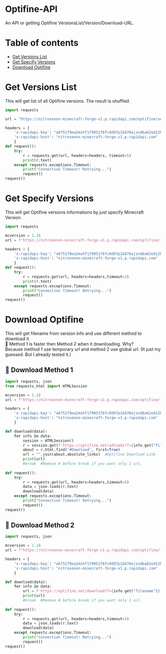 # Optifine-API
An API or getting Optifine VersionsList/Version/Download-URL.
# Table of contents
- [Get Versions List](#get-versions-list)
- [Get Specify Versions](#get-specify-versions)
- [Download Optifine](#download-optifine)
# Get Versions List
This will get list of all Optifine versions. The result is shuffled.
```python
import requests

url = "https://nitroxenon-minecraft-forge-v1.p.rapidapi.com/optifine/versionlist"

headers = {
    'x-rapidapi-key': "a6f51f9ea2mshf179951f6fc0d97p1b476ejsndba62ed12b1d",
    'x-rapidapi-host': "nitroxenon-minecraft-forge-v1.p.rapidapi.com"
    }
def request():
    try:
        r = requests.get(url, headers=headers, timeout=5)
        print(r.text)
    except requests.exceptions.Timeout:
        print("Connection Timeout! Retrying...")
        request()
request()
```
# Get Specify Versions
This will get Optifine versions informations by just specify Minecraft Version.
```python
import requests

mcversion = 1.18
url = f"https://nitroxenon-minecraft-forge-v1.p.rapidapi.com/optifine/{mcversion}"

headers = {
    'x-rapidapi-key': "a6f51f9ea2mshf179951f6fc0d97p1b476ejsndba62ed12b1d",
    'x-rapidapi-host': "nitroxenon-minecraft-forge-v1.p.rapidapi.com"
    }
def request():
    try:
        r = requests.get(url, headers=headers,timeout=3)
        print(r.text)
    except requests.exceptions.Timeout:
        print("Connection Timeout! Retrying...")
        request()
request()
```
# Download Optifine
This will get filename from version info and use different method to download it.  
💫 Method 1 is faster then Method 2 when it downloading. Why?  
Because method 1 use temporary url and method 2 use global url. (It just my guessed. But I already tested it.)
## 🔰 Download Method 1
```python
import requests, json
from requests_html import HTMLSession

mcversion = 1.18
url = f"https://nitroxenon-minecraft-forge-v1.p.rapidapi.com/optifine/{mcversion}"

headers = {
    'x-rapidapi-key': "a6f51f9ea2mshf179951f6fc0d97p1b476ejsndba62ed12b1d",
    'x-rapidapi-host': "nitroxenon-minecraft-forge-v1.p.rapidapi.com"
    }

def download(data):
    for info in data:
        session = HTMLSession()
        r = session.get(f'https://optifine.net/adloadx?f={info.get("filename")}')
        about = r.html.find('#Download', first=True)
        url = "".join(about.absolute_links)  #Optifine Download Link
        print(url)  
        #break  #Remove # before break if you want only 1 url.
    
def request():
    try:
        r = requests.get(url, headers=headers,timeout=5)
        data = json.loads(r.text)
        download(data)
    except requests.exceptions.Timeout:
        print("Connection Timeout! Retrying...")
        request()
request()
```
## 🔰 Download Method 2
```python
import requests, json

mcversion = 1.18
url = f"https://nitroxenon-minecraft-forge-v1.p.rapidapi.com/optifine/{mcversion}"

headers = {
    'x-rapidapi-key': "a6f51f9ea2mshf179951f6fc0d97p1b476ejsndba62ed12b1d",
    'x-rapidapi-host': "nitroxenon-minecraft-forge-v1.p.rapidapi.com"
    }

def download(data):
    for info in data:
        url = f'https://optifine.net/download?f={info.get("filename")}'
        print(url)  
        #break  #Remove # before break if you want only 1 url.
    
def request():
    try:
        r = requests.get(url, headers=headers,timeout=5)
        data = json.loads(r.text)
        download(data)
    except requests.exceptions.Timeout:
        print("Connection Timeout! Retrying...")
        request()
request()
```
